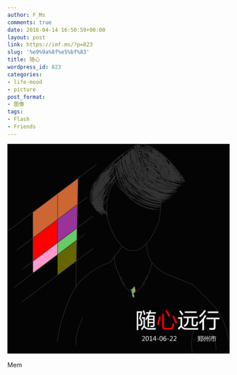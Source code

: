 ```yaml
---
author: F_Ms
comments: true
date: 2016-04-14 16:50:59+00:00
layout: post
link: https://imf.ms/?p=823
slug: '%e9%9a%8f%e5%bf%83'
title: 随心
wordpress_id: 823
categories:
- life-mood
- picture
post_format:
- 图像
tags:
- Flash
- Friends
---
```


![random (4)](/img/post/wp/2016/04/random-4.png)


Mem
